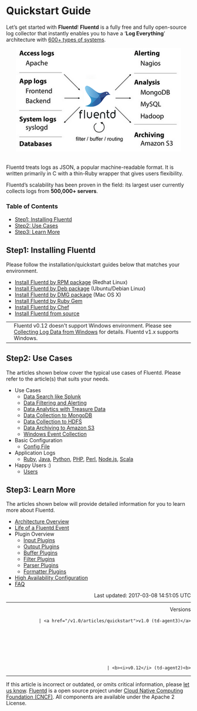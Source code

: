 <hgroup>
<h1>Quickstart Guide</h1>
</hgroup>
<p>Let’s get started with <strong>Fluentd</strong>! <strong>Fluentd</strong> is a fully free and fully open-source log collector that instantly enables you to have a ‘<strong>Log Everything</strong>’ architecture with <a href="http://fluentd.org/plugin/">600+ types of systems</a>.</p>
<center>
<img src="/images/fluentd-architecture.png" width="450px"/><br/><br/>
</center>
<p>Fluentd treats logs as JSON, a popular machine-readable format. It is written primarily in C with a thin-Ruby wrapper that gives users flexibility.</p>
<p>Fluentd’s scalability has been proven in the field: its largest user currently collects logs from <strong>500,000+ servers</strong>.</p>
<a name="step1:-installing-fluentd"></a>
<section id="table-of-contents"><h3>Table of Contents</h3>
<ul id="toc">
<li class="toc-item"><a href="#step1:-installing-fluentd">Step1: Installing Fluentd</a></li>
<li class="toc-item"><a href="#step2:-use-cases">Step2: Use Cases</a></li>
<li class="toc-item"><a href="#step3:-learn-more">Step3: Learn More</a></li>
</ul>
</section>
<h2>Step1: Installing Fluentd</h2>
<p>Please follow the installation/quickstart guides below that matches your environment.</p>
<ul>
<li>
<a href="install-by-rpm">Install Fluentd by RPM package</a> (Redhat Linux)</li>
<li>
<a href="install-by-deb">Install Fluentd by Deb package</a> (Ubuntu/Debian Linux)</li>
<li>
<a href="install-by-dmg">Install Fluentd by DMG package</a> (Mac OS X)</li>
<li><a href="install-by-gem">Install Fluentd by Ruby Gem</a></li>
<li><a href="install-by-chef">Install Fluentd by Chef</a></li>
<li><a href="install-from-source">Install Fluentd from source</a></li>
</ul>
<table class="note">
<td class="icon"></td>
<td class="content">Fluentd v0.12 doesn't support Windows environment. Please see <a href="windows">Collecting Log Data from Windows</a> for details. Fluentd v1.x supports Windows.</td>
</table>
<a name="step2:-use-cases"></a><h2>Step2: Use Cases</h2>
<p>The articles shown below cover the typical use cases of Fluentd. Please refer to the article(s) that suits your needs.</p>
<ul>
<li>Use Cases

<ul>
<li><a href="free-alternative-to-splunk-by-fluentd">Data Search like Splunk</a></li>
<li><a href="splunk-like-grep-and-alert-email">Data Filtering and Alerting</a></li>
<li><a href="http-to-td">Data Analytics with Treasure Data</a></li>
<li><a href="apache-to-mongodb">Data Collection to MongoDB</a></li>
<li><a href="http-to-hdfs">Data Collection to HDFS</a></li>
<li><a href="apache-to-s3">Data Archiving to Amazon S3</a></li>
<li><a href="windows">Windows Event Collection</a></li>
</ul>
</li>
<li>Basic Configuration

<ul>
<li><a href="config-file">Config File</a></li>
</ul>
</li>
<li>Application Logs

<ul>
<li>
<a href="ruby">Ruby</a>, <a href="java">Java</a>, <a href="python">Python</a>, <a href="php">PHP</a>, <a href="perl">Perl</a>, <a href="nodejs">Node.js</a>, <a href="scala">Scala</a>
</li>
</ul>
</li>
<li>Happy Users :)

<ul>
<li><a href="users">Users</a></li>
</ul>
</li>
</ul>
<a name="step3:-learn-more"></a><h2>Step3: Learn More</h2>
<p>The articles shown below will provide detailed information for you to learn more about Fluentd.</p>
<ul>
<li><a href="architecture">Architecture Overview</a></li>
<li><a href="life-of-a-fluentd-event">Life of a Fluentd Event</a></li>
<li>Plugin Overview

<ul>
<li><a href="input-plugin-overview">Input Plugins</a></li>
<li><a href="output-plugin-overview">Output Plugins</a></li>
<li><a href="buffer-plugin-overview">Buffer Plugins</a></li>
<li><a href="filter-plugin-overview">Filter Plugins</a></li>
<li><a href="parser-plugin-overview">Parser Plugins</a></li>
<li><a href="formatter-plugin-overview">Formatter Plugins</a></li>
</ul>
</li>
<li><a href="high-availability">High Availability Configuration</a></li>
<li><a href="faq">FAQ</a></li>
</ul>
<div style="text-align:right">
  Last updated: 2017-03-08 14:51:05 UTC
  </div>
<hr size="1" style="margin-top: 10px; margin-bottom: 10px; color: rgba(0, 0, 0, .15);"/>
<div style="text-align:right">
Versions 
  
    
    | <a href="/v1.0/articles/quickstart">v1.0 (td-agent3)</a>
    
  

  

  
    
    | <b><i>v0.12</i> (td-agent2)<b>
</b></b>
</div>
<hr size="1" style="margin-top: 10px; margin-bottom: 10px; color: rgba(0, 0, 0, .15);"/>
<p>
    If this article is incorrect or outdated, or omits critical information, please <a href="https://github.com/fluent/fluentd-docs/issues?state=open">let us know</a>. <a href="http://www.fluentd.org/">Fluentd</a> is a  open source project under <a href="https://cncf.io/">Cloud Native Computing Foundation (CNCF)</a>. All components are available under the Apache 2 License.
  </p>

